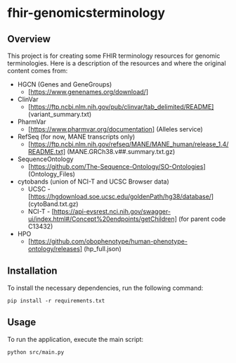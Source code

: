 # fhir-genomicsterminology

## Overview
This project is for creating some FHIR terminology resources for genomic terminologies. Here is a description of the resources and where the original content comes from:
* HGCN (Genes and GeneGroups)
  - [https://www.genenames.org/download/]
* ClinVar
  - [https://ftp.ncbi.nlm.nih.gov/pub/clinvar/tab_delimited/README] (variant_summary.txt)
* PharmVar
  - [https://www.pharmvar.org/documentation] (Alleles service)
* RefSeq (for now, MANE transcripts only)
  - [https://ftp.ncbi.nlm.nih.gov/refseq/MANE/MANE_human/release_1.4/README.txt] (MANE.GRCh38.v##.summary.txt.gz)
* SequenceOntology
  - [https://github.com/The-Sequence-Ontology/SO-Ontologies] (Ontology_Files)
* cytobands (union of NCI-T and UCSC Browser data)
  - UCSC - [https://hgdownload.soe.ucsc.edu/goldenPath/hg38/database/] (cytoBand.txt.gz)
  - NCI-T - [https://api-evsrest.nci.nih.gov/swagger-ui/index.html#/Concept%20endpoints/getChildren] (for parent code C13432)
* HPO
  - [https://github.com/obophenotype/human-phenotype-ontology/releases] (hp_full.json)

## Installation
To install the necessary dependencies, run the following command:

```
pip install -r requirements.txt
```

## Usage
To run the application, execute the main script:

```
python src/main.py
```
